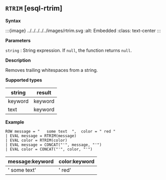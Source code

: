 ## `RTRIM` [esql-rtrim]

**Syntax**

:::{image} ../../../../../images/rtrim.svg
:alt: Embedded
:class: text-center
:::

**Parameters**

`string`
:   String expression. If `null`, the function returns `null`.

**Description**

Removes trailing whitespaces from a string.

**Supported types**

| string | result |
| --- | --- |
| keyword | keyword |
| text | keyword |

**Example**

```esql
ROW message = "   some text  ",  color = " red "
| EVAL message = RTRIM(message)
| EVAL color = RTRIM(color)
| EVAL message = CONCAT("'", message, "'")
| EVAL color = CONCAT("'", color, "'")
```

| message:keyword | color:keyword |
| --- | --- |
| '   some text' | ' red' |


